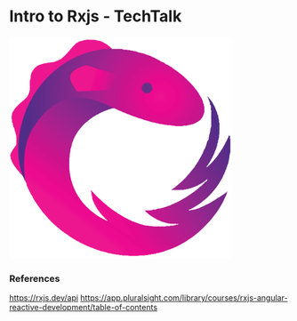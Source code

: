 # Intro to Rxjs - TechTalk

<img src="/images/rxjs.png" width="400" height="400">

### References
https://rxjs.dev/api
https://app.pluralsight.com/library/courses/rxjs-angular-reactive-development/table-of-contents


